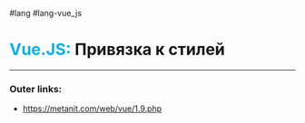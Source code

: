 #lang #lang-vue_js
# <font color="#00b0f0">Vue.JS:</font> Привязка к стилей
---
### Outer links:
- https://metanit.com/web/vue/1.9.php